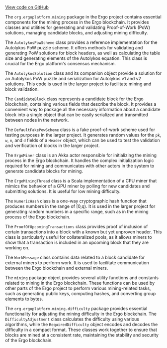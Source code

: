 [View code on GitHub](https://github.com/ergoplatform/ergo/.autodoc/docs/json/src/main/scala/org/ergoplatform/mining)

The `org.ergoplatform.mining` package in the Ergo project contains essential components for the mining process in the Ergo blockchain. It provides classes and utilities for generating and validating Proof-of-Work (PoW) solutions, managing candidate blocks, and adjusting mining difficulty.

The `AutolykosPowScheme` class provides a reference implementation for the Autolykos PoW puzzle scheme. It offers methods for validating and generating PoW solutions for block headers, as well as calculating the table size and generating elements of the Autolykos equation. This class is crucial for the Ergo platform's consensus mechanism.

The `AutolykosSolution` class and its companion object provide a solution for an Autolykos PoW puzzle and serialization for Autolykos v1 and v2 solutions. This code is used in the larger project to facilitate mining and block validation.

The `CandidateBlock` class represents a candidate block for the Ergo blockchain, containing various fields that describe the block. It provides a convenient way to package all the necessary information about a candidate block into a single object that can be easily serialized and transmitted between nodes in the network.

The `DefaultFakePowScheme` class is a fake proof-of-work scheme used for testing purposes in the larger project. It generates random values for the `pk`, `w`, `n`, and `d` fields of a `Header` object, which can be used to test the validation and verification of blocks in the larger project.

The `ErgoMiner` class is an Akka actor responsible for initializing the mining process in the Ergo blockchain. It handles the complex initialization logic required for mining and communicates with other actors in the system to generate candidate blocks for mining.

The `ErgoMiningThread` class is a Scala implementation of a CPU miner that mimics the behavior of a GPU miner by polling for new candidates and submitting solutions. It is useful for low mining difficulty.

The `NumericHash` class is a one-way cryptographic hash function that produces numbers in the range of [0,q). It is used in the larger project for generating random numbers in a specific range, such as in the mining process of the Ergo blockchain.

The `ProofOfUpcomingTransactions` class provides proof of inclusion of certain transactions into a block with a known but yet unproven header. This class is particularly useful for collateralized pools, as it allows miners to show that a transaction is included in an upcoming block that they are working on.

The `WorkMessage` class contains data related to a block candidate for external miners to perform work. It is used to facilitate communication between the Ergo blockchain and external miners.

The `mining` package object provides several utility functions and constants related to mining in the Ergo blockchain. These functions can be used by other parts of the Ergo project to perform various mining-related tasks, such as generating public keys, computing hashes, and converting group elements to bytes.

The `org.ergoplatform.mining.difficulty` package provides essential functionality for adjusting the mining difficulty in the Ergo blockchain. The `DifficultyAdjustment` class calculates the difficulty using various algorithms, while the `RequiredDifficulty` object encodes and decodes the difficulty in a compact format. These classes work together to ensure that blocks are mined at a consistent rate, maintaining the stability and security of the Ergo blockchain.
